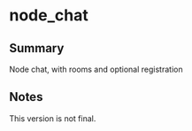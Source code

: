 # node_chat

## Summary

Node chat, with rooms and optional registration

## Notes

This version is not final.